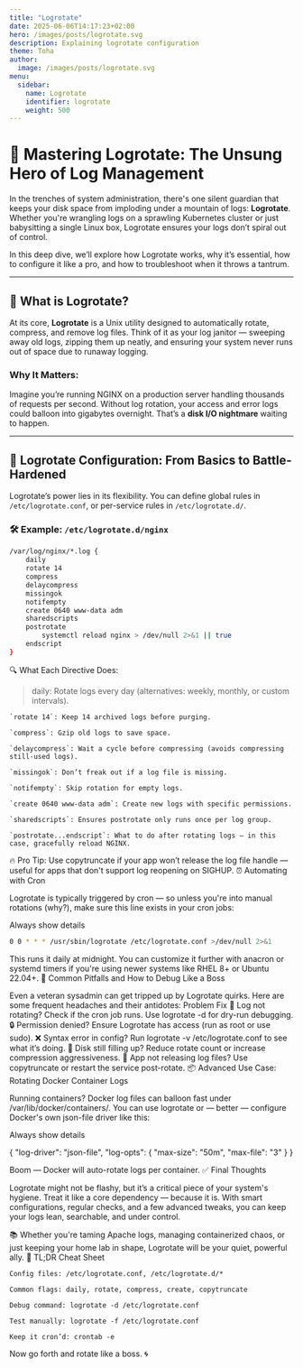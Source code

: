 ```yaml
---
title: "Logrotate"
date: 2025-06-06T14:17:23+02:00
hero: /images/posts/logrotate.svg
description: Explaining logrotate configuration
theme: Toha
author:
  image: /images/posts/logrotate.svg
menu:
  sidebar:
    name: Logrotate
    identifier: logrotate
    weight: 500
---
```

# 🚀 Mastering Logrotate: The Unsung Hero of Log Management

In the trenches of system administration, there's one silent guardian that keeps your disk space from imploding under a mountain of logs: **Logrotate**. Whether you're wrangling logs on a sprawling Kubernetes cluster or just babysitting a single Linux box, Logrotate ensures your logs don’t spiral out of control.

In this deep dive, we’ll explore how Logrotate works, why it’s essential, how to configure it like a pro, and how to troubleshoot when it throws a tantrum.

---

## 🧠 What is Logrotate?

At its core, **Logrotate** is a Unix utility designed to automatically rotate, compress, and remove log files. Think of it as your log janitor — sweeping away old logs, zipping them up neatly, and ensuring your system never runs out of space due to runaway logging.

### Why It Matters:

Imagine you’re running NGINX on a production server handling thousands of requests per second. Without log rotation, your access and error logs could balloon into gigabytes overnight. That’s a **disk I/O nightmare** waiting to happen.

---

## 🔧 Logrotate Configuration: From Basics to Battle-Hardened

Logrotate’s power lies in its flexibility. You can define global rules in `/etc/logrotate.conf`, or per-service rules in `/etc/logrotate.d/`.

### 🛠 Example: `/etc/logrotate.d/nginx`

```bash
/var/log/nginx/*.log {
    daily
    rotate 14
    compress
    delaycompress
    missingok
    notifempty
    create 0640 www-data adm
    sharedscripts
    postrotate
        systemctl reload nginx > /dev/null 2>&1 || true
    endscript
}
```

🔍 What Each Directive Does:  

> daily: 
Rotate logs every day (alternatives: weekly, monthly, or custom intervals).  

    `rotate 14`: Keep 14 archived logs before purging.  

    `compress`: Gzip old logs to save space.  

    `delaycompress`: Wait a cycle before compressing (avoids compressing still-used logs).  

    `missingok`: Don’t freak out if a log file is missing.  

    `notifempty`: Skip rotation for empty logs.  

    `create 0640 www-data adm`: Create new logs with specific permissions.  

    `sharedscripts`: Ensures postrotate only runs once per log group.  

    `postrotate...endscript`: What to do after rotating logs — in this case, gracefully reload NGINX.  

🔥 Pro Tip: Use copytruncate if your app won’t release the log file handle — useful for apps that don't support log reopening on SIGHUP.
⏰ Automating with Cron

Logrotate is typically triggered by cron — so unless you're into manual rotations (why?), make sure this line exists in your cron jobs:

Always show details

```bash
0 0 * * * /usr/sbin/logrotate /etc/logrotate.conf >/dev/null 2>&1
```

This runs it daily at midnight. You can customize it further with anacron or systemd timers if you're using newer systems like RHEL 8+ or Ubuntu 22.04+.
🧰 Common Pitfalls and How to Debug Like a Boss

Even a veteran sysadmin can get tripped up by Logrotate quirks. Here are some frequent headaches and their antidotes:
Problem	Fix
🔁 Log not rotating?	Check if the cron job runs. Use logrotate -d for dry-run debugging.
🔒 Permission denied?	Ensure Logrotate has access (run as root or use sudo).
❌ Syntax error in config?	Run logrotate -v /etc/logrotate.conf to see what it’s doing.
💾 Disk still filling up?	Reduce rotate count or increase compression aggressiveness.
🔄 App not releasing log files?	Use copytruncate or restart the service post-rotate.
📦 Advanced Use Case: Rotating Docker Container Logs

Running containers? Docker log files can balloon fast under /var/lib/docker/containers/. You can use logrotate or — better — configure Docker's own json-file driver like this:

Always show details

{
  "log-driver": "json-file",
  "log-opts": {
    "max-size": "50m",
    "max-file": "3"
  }
}

Boom — Docker will auto-rotate logs per container.
✅ Final Thoughts

Logrotate might not be flashy, but it’s a critical piece of your system's hygiene. Treat it like a core dependency — because it is. With smart configurations, regular checks, and a few advanced tweaks, you can keep your logs lean, searchable, and under control.

📚 Whether you're taming Apache logs, managing containerized chaos, or just keeping your home lab in shape, Logrotate will be your quiet, powerful ally.
🔗 TL;DR Cheat Sheet

    Config files: /etc/logrotate.conf, /etc/logrotate.d/*

    Common flags: daily, rotate, compress, create, copytruncate

    Debug command: logrotate -d /etc/logrotate.conf

    Test manually: logrotate -f /etc/logrotate.conf

    Keep it cron’d: crontab -e

Now go forth and rotate like a boss. 🌀
